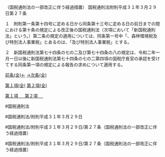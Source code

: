 （国税通則法の一部改正に伴う経過措置）
国税通則法附則平成３１年３月２９日第２７条

１　附則第一条第十四号に定める日から同条第十三号に定める日の前日までの間における第十条の規定による改正後の国税通則法（次項において「新国税通則法」という。）第二条の規定の適用については、同条第一号中「、森林環境税及び特別法人事業税」とあるのは、「及び特別法人事業税」とする。

２　新国税通則法第七十四条の七の二及び第七十四条の八の規定は、令和二年一月一日以後に新国税通則法第七十四条の七の二第四項の国税庁長官の承認を受けてする同条第一項の規定による報告の求めについて適用する。

[前条(全)←](国税通則法＿＿＿＿附則平成３１年３月２９日第１条_.md)    [→次条(全)](国税通則法＿＿＿＿附則平成３１年３月２９日第１１５条_.md)

[第１項(全)](国税通則法＿＿＿＿附則平成３１年３月２９日第２７条第１項_.md)  [第２項(全)](国税通則法＿＿＿＿附則平成３１年３月２９日第２７条第２項_.md)  

[第１項 　 ](国税通則法＿＿＿＿附則平成３１年３月２９日第２７条第１項.md)  [第２項 　 ](国税通則法＿＿＿＿附則平成３１年３月２９日第２７条第２項.md)  

#国税通則法

#国税通則法/附則平成３１年３月２９日

#国税通則法/附則平成３１年３月２９日/第２７条（国税通則法の一部改正に伴う経過措置）

#国税通則法/附則平成３１年３月２９日/第２７条（国税通則法の一部改正に伴う経過措置）


